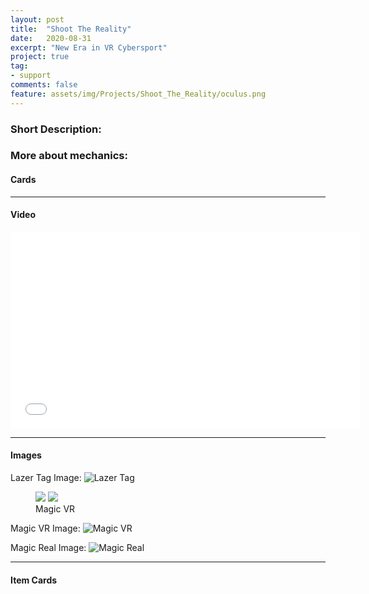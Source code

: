 ```yaml
---
layout: post
title:  "Shoot The Reality"
date:   2020-08-31
excerpt: "New Era in VR Cybersport"
project: true
tag: 
- support
comments: false
feature: assets/img/Projects/Shoot_The_Reality/oculus.png
---
```


### Short Description:




### More about mechanics:



#### Cards


---

#### Video
<iframe width="560" height="315" src="//www.youtu.be/wMhThfyAqOY" frameborder="0"> </iframe>


---

#### Images



Lazer Tag Image:
![Lazer Tag]({{site.url}}/assets/img/Projects/Shoot_The_Reality/Lazer_Tag.png)

<figure class="half">
    <a href="/assets/img/Projects/Shoot_The_Reality/magic_vr.png"><img src="/assets/img/Projects/Shoot_The_Reality/magic_vr.png"></a>
    <a href="/assets/img/Projects/Shoot_The_Reality/magic_real.png"><img src="/assets/img/Projects/Shoot_The_Reality/magic_real.png"></a>
    <figcaption>Magic VR</figcaption>
</figure>

Magic VR Image:
![Magic VR]({{site.url}}/assets/img/Projects/Shoot_The_Reality/magic_vr.png)

Magic Real Image:
![Magic Real]({{site.url}}/assets/img/Projects/Shoot_The_Reality/magic_real.png)

---

#### Item Cards
